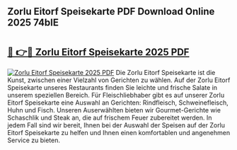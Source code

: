 ## Zorlu Eitorf Speisekarte PDF Download Online 2025 74bIE

# <h2><a href="http://gc8adm.nevu.top/?p=Zorlu+Eitorf+Speisekarte">🔗 👉🔴 Zorlu Eitorf Speisekarte 2025 PDF</a></h2>

[![Zorlu Eitorf Speisekarte 2025 PDF](https://i.imgur.com/dBaPXMq.png)](http://gc8adm.nevu.top/?p=Zorlu+Eitorf+Speisekarte)
Die Zorlu Eitorf Speisekarte ist die Kunst, zwischen einer Vielzahl von Gerichten zu wählen. Auf der Zorlu Eitorf Speisekarte unseres Restaurants finden Sie leichte und frische Salate in unserem speziellen Bereich. Für Fleischliebhaber gibt es auf unserer Zorlu Eitorf Speisekarte eine Auswahl an Gerichten: Rindfleisch, Schweinefleisch, Huhn und Fisch. Unseren Auserwählten bieten wir Gourmet-Gerichte wie Schaschlik und Steak an, die auf frischem Feuer zubereitet werden. In jedem Fall sind wir bereit, Ihnen bei der Auswahl der Speisen auf der Zorlu Eitorf Speisekarte zu helfen und Ihnen einen komfortablen und angenehmen Service zu bieten.
